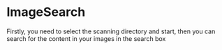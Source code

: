# ImageSearch
Firstly, you need to select the scanning directory and start, then you can search for the content in your images in the search box
